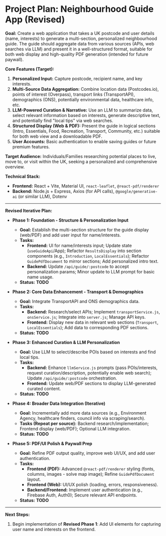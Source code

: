 # Project Plan: Neighbourhood Guide App (Revised)

**Goal:** Create a web application that takes a UK postcode and user details (name, interests) to generate a multi-section, personalized neighbourhood guide. The guide should aggregate data from various sources (APIs, web searches via LLM) and present it in a well-structured format, suitable for both web display and high-quality PDF generation (intended for future paywall).

**Core Features (Target):**

1.  **Personalized Input:** Capture postcode, recipient name, and key interests.
2.  **Multi-Source Data Aggregation:** Combine location data (Postcodes.io), points of interest (Overpass), transport links (TransportAPI), demographics (ONS), potentially environmental data, healthcare info, etc.
3.  **LLM-Powered Curation & Narrative:** Use an LLM to summarize data, select relevant information based on interests, generate descriptive text, and potentially find "local tips" via web searches.
4.  **Structured Display (Web & PDF):** Present the guide in logical sections (Intro, Essentials, Food, Recreation, Transport, Community, etc.) suitable for both web view and a downloadable PDF.
5.  **User Accounts:** Basic authentication to enable saving guides or future premium features.

**Target Audience:** Individuals/Families researching potential places to live, move to, or visit within the UK, seeking a personalized and comprehensive overview.

**Technical Stack:**

*   **Frontend:** React + Vite, Material UI, `react-leaflet`, `@react-pdf/renderer`
*   **Backend:** Node.js + Express, Axios (for API calls), `@google/generative-ai` (or similar LLM), Dotenv

---

**Revised Iterative Plan:**

*   **Phase 1: Foundation - Structure & Personalization Input**
    *   **Goal:** Establish the multi-section structure for the guide display (web/PDF) and add user input for name/interests.
    *   **Tasks:**
        *   **Frontend:** UI for name/interests input; Update state (`useGuideApi`/App); Refactor `ResultsDisplay` into section components (e.g., `Introduction`, `LocalEssentials`); Refactor `GuidePdfDocument` to mirror sections; Add personalized intro text.
        *   **Backend:** Update `/api/guide/:postcode` to accept personalization params; Minor update to LLM prompt for basic name usage.
    *   **Status:** **TODO**

*   **Phase 2: Core Data Enhancement - Transport & Demographics**
    *   **Goal:** Integrate TransportAPI and ONS demographics data.
    *   **Tasks:**
        *   **Backend:** Research/select APIs; Implement `transportService.js`, `onsService.js`; Integrate into `server.js`; Manage API keys.
        *   **Frontend:** Display new data in relevant web sections (`Transport`, `LocalEssentials`); Add data to corresponding PDF sections.
    *   **Status:** **TODO**

*   **Phase 3: Enhanced Curation & LLM Personalization**
    *   **Goal:** Use LLM to select/describe POIs based on interests and find local tips.
    *   **Tasks:**
        *   **Backend:** Enhance `llmService.js` prompts (pass POIs/interests, request curation/description, potentially enable web search); Update `/api/guide/:postcode` orchestration.
        *   **Frontend:** Update web/PDF sections to display LLM-generated curated content.
    *   **Status:** **TODO**

*   **Phase 4: Broader Data Integration (Iterative)**
    *   **Goal:** Incrementally add more data sources (e.g., Environment Agency, healthcare finders, council info via scraping/search).
    *   **Tasks (Repeat per source):** Backend research/implementation; Frontend display (web/PDF); Optional LLM integration.
    *   **Status:** **TODO**

*   **Phase 5: PDF/UI Polish & Paywall Prep**
    *   **Goal:** Refine PDF output quality, improve web UI/UX, and add user authentication.
    *   **Tasks:**
        *   **Frontend (PDF):** Advanced `@react-pdf/renderer` styling (fonts, columns, images - solve map image); Refine `GuidePdfDocument` layout.
        *   **Frontend (Web):** UI/UX polish (loading, errors, responsiveness).
        *   **Backend/Frontend:** Implement user authentication (e.g., Firebase Auth, Auth0); Secure relevant API endpoints.
    *   **Status:** **TODO**

---

**Next Steps:**

1.  Begin implementation of **Revised Phase 1**: Add UI elements for capturing user name and interests on the frontend. 